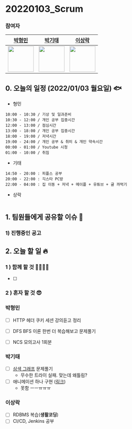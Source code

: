# 20220103_Scrum

### 참여자

| [박형민](https://github.com/npnppn)  | [박기태](https://github.com/idiot-kitto)   | [이상락](https://github.com/SangRakee)  |
| :------: | :------: | :------:
|<img src="https://github.com/npnppn.png" width="80"> | <img src="https://github.com/idiot-kitto.png" width="80">|<img src="https://github.com/SangRakee.png" width="80">

## 0. 오늘의 일정 (2022/01/03 월요일) 🐟

- 형민
```
10:00 - 10:30 / 기상 및 일과준비
10:30 - 12:00 / 개인 공부 집중시간
12:00 - 13:00 / 점심시간
13:00 - 18:00 / 개인 공부 집중시간
18:00 - 19:00 / 저녁시간
19:00 - 24:00 / 개인 공부 & 취미 & 개인 약속시간
00:00 - 01:00 / Youtube 시청
01:00 - 10:00 / 취침
```

- 기태
```
14:50 - 20:00 : 피플스 공부
20:00 - 22:00 : 긱스타 PC방
22:00 - 04:00 : 집 이동 + 저녁 + 메이플 + 유튜브 + 귤 까먹기
```

- 상락
```

```

## 1. 팀원들에게 공유할 이슈 💌

### 1) 진행중인 공고

## 2. 오늘 할 일 🔥

### 1 ) 함께 할 것 👨‍👨‍👧‍👧

- [ ] 

### 2 ) 혼자 할 것 😎


### 박형민

- [ ] HTTP 헤더 쿠키 세션 강의듣고 정리
- [ ] DFS BFS 이론 한번 더 복습해보고 문제풀기
- [ ] NCS 모의고사 1회분


### 박기태

- [ ] [삼색 그래프](https://boj.kr/24024) 문제풀기
  - 무수한 트라이 실패. 맞는데 왜틀림?
- [ ] 애니메이션 하나 구현 ([링크](https://github.com/idiot-kitto/JustForAnimation))
  - 못함 ㅡㅡㅠㅠㅠ

### 이상락

- [ ] RDBMS 복습(**생활코딩**)
- [ ] CI/CD, Jenkins 공부
